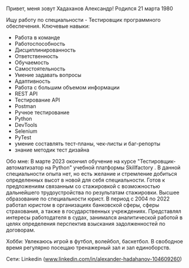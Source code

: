Привет, меня зовут Хадаханов Александр!
Родился 21 марта 1980

Ищу работу по специальности - Тестировщик программного обеспечения.
Ключевые навыки:
  - Работа в команде
  - Работоспособность
  - Дисциплинированность
  - Ответственность
  - Обучаемость
  - Самостоятельность
  - Умение задавать вопросы
  - Адаптивность
  - Работа с большим объемом информации
  - REST API
  - Тестирование API
  - Postman
  - Ручное тестирование
  - Python
  - DevTools
  - Selenium
  - PyTest
  - умение составлять тест-планы, чек-листы и баг-репорты
  - знание методик тест дизайна

Обо мне:
  В марте 2023 окончил обучение на курсе "Тестировщик-автоматизатор на Python" учебной платформы Skillfactory . В данной специальности опыта нет, но есть желание и стремление добиться определенных высот в новой для себя специальности. Готов к предложениям связанным со стажировкой с возможностью дальнейшего трудоустройства по результатам стажировки.
  Высшее образование по специальности юрист. В период с 2004 по 2022 работал юристом в организациях банковской сферы, сферы страхования, а также в государственных учреждениях. Представлял интересы работодателя в судах, занимался аналитической работой в целях определения перспектив взыскания задолженностей по договорам.

Хобби:
  Увлекаюсь игрой в футбол, волейбол, баскетбол. В свободное время регулярно посещаю тренажерный зал и зал единоборств.
  
Сети:
  Linkedin (www.linkedin.com/in/alexander-hadahanov-104609260)

